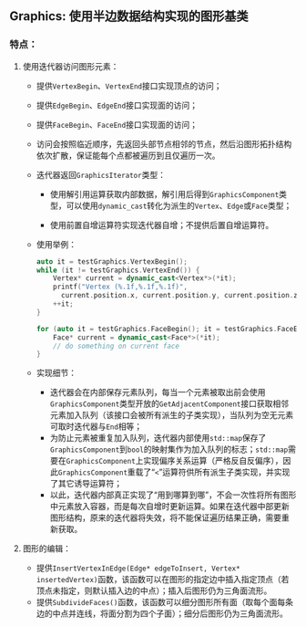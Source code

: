 ## Graphics: 使用半边数据结构实现的图形基类

### 特点：

1. 使用迭代器访问图形元素：

    - 提供`VertexBegin`、`VertexEnd`接口实现顶点的访问；
    
    - 提供`EdgeBegin`、`EdgeEnd`接口实现面的访问；
    
    - 提供`FaceBegin`、`FaceEnd`接口实现面的访问；
    
    - 访问会按照临近顺序，先返回头部节点相邻的节点，然后沿图形拓扑结构依次扩散，保证能每个点都被遍历到且仅遍历一次。
    
    - 迭代器返回`GraphicsIterator`类型：
    
        - 使用解引用运算获取内部数据，解引用后得到`GraphicsComponent`类型，可以使用`dynamic_cast`转化为派生的`Vertex`、`Edge`或`Face`类型；
    	
        - 使用前置自增运算符实现迭代器自增；不提供后置自增运算符。

    - 使用举例：

	  ```C++
	  auto it = testGraphics.VertexBegin();
	  while (it != testGraphics.VertexEnd()) {
	      Vertex* current = dynamic_cast<Vertex*>(*it);
	      printf("Vertex (%.1f,%.1f,%.1f)",
	      	current.position.x, current.position.y, current.position.z);
	      ++it;
	  }
	  ```
	
	  ```C++
	  for (auto it = testGraphics.FaceBegin(); it = testGraphics.FaceEnd(); ++it) {
	      Face* current = dynamic_cast<Face*>(*it);
	      // do something on current face
	  }
	  ```

    - 实现细节：
    
        - 迭代器会在内部保存元素队列，每当一个元素被取出前会使用`GraphicsComponent`类型开放的`GetAdjacentComponent`接口获取相邻元素加入队列（该接口会被所有派生的子类实现），当队列为空无元素可取时迭代器与`End`相等；
        - 为防止元素被重复加入队列，迭代器内部使用`std::map`保存了`GraphicsComponent`到`bool`的映射集作为加入队列的标志；`std::map`需要在`GraphicsComponent`上实现偏序关系运算（严格反自反偏序），因此`GraphicsComponent`重载了“`<`”运算符供所有派生子类实现，并实现了其它诱导运算符；
        - 以此，迭代器内部真正实现了“用到哪算到哪”，不会一次性将所有图形中元素放入容器，而是每次自增时更新运算。如果在迭代器中部更新图形结构，原来的迭代器将失效，将不能保证遍历结果正确，需要重新获取。

2. 图形的编辑：
   - 提供`InsertVertexInEdge(Edge* edgeToInsert, Vertex* insertedVertex)`函数，该函数可以在图形的指定边中插入指定顶点（若顶点未指定，则默认插入边的中点）；插入后图形仍为三角面流形。
   - 提供`SubdivideFaces()`函数，该函数可以细分图形所有面（取每个面每条边的中点并连线，将面分割为四个子面）；细分后图形仍为三角面流形。

